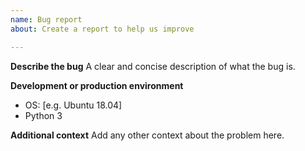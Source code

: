 ```yaml
---
name: Bug report
about: Create a report to help us improve

---
```


**Describe the bug**
A clear and concise description of what the bug is.

**Development or production environment**
 - OS: [e.g. Ubuntu 18.04]
 - Python 3

**Additional context**
Add any other context about the problem here.